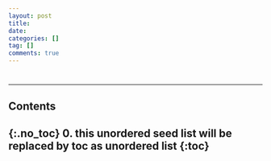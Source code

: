 ```yaml
---
layout: post
title:
date:
categories: []
tag: []
comments: true
---
```

# 
---
## **Contents**
{:.no_toc}
0. this unordered seed list will be replaced by toc as unordered list
{:toc}
---

